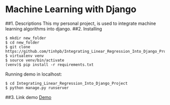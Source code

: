# Machine Learning with Django
##1. Descriptions
This my personal project, is used to integrate machine learning algorithms into django.
##2. Installing
```
$ mkdir new_folder
$ cd new_folder
$ git clone https://github.com/tinhpb/Integrating_Linear_Regression_Into_Django_Project.git
$ virtualenv venv
$ source venv/bin/activate
(venv)$ pip install -r requirements.txt
```
Running demo in localhost:
```
$ cd Integrating_Linear_Regression_Into_Django_Project
$ python manage.py runserver
```
##3. Link demo
[Demo](https://phambatinh.pythonanywhere.com/)
